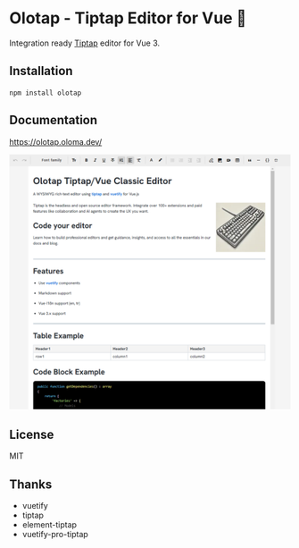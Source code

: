 
# Olotap - Tiptap Editor for Vue 🐧

Integration ready <a href="https://tiptap.dev/" target="_blank">Tiptap</a> editor for Vue 3.

## Installation

```
npm install olotap
```

## Documentation

<a href="https://olotap.oloma.dev/" target="_blank">https://olotap.oloma.dev/</a>

<p align="center">
  <img src="olotap.png" border="0" />
</p>

## License

MIT

## Thanks

* vuetify
* tiptap
* element-tiptap
* vuetify-pro-tiptap